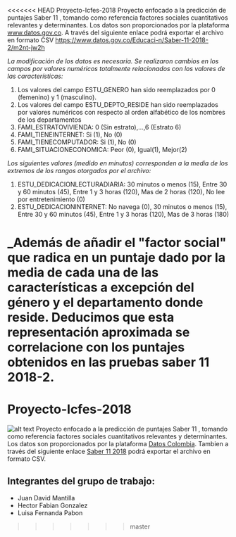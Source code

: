 <<<<<<< HEAD
Proyecto-Icfes-2018
Proyecto enfocado a la predicción de puntajes Saber 11 , tomando como referencia factores sociales cuantitativos relevantes y determinantes. Los datos son proporcionados por la plataforma www.datos.gov.co. A través del siguiente enlace podrá exportar el archivo en formato CSV https://www.datos.gov.co/Educaci-n/Saber-11-2018-2/m2nt-jw2h

_La modificación de los datos es necesaria. Se realizaron cambios en los campos por valores numéricos totalmente relacionados con los valores de las características:_

1. Los valores del campo ESTU_GENERO han sido reemplazados por 0 (femenino) y 1 (masculino).
2. Los valores del campo ESTU_DEPTO_RESIDE han sido reemplazados por valores numéricos con respecto al orden alfabético de los nombres de los departamentos
3. FAMI_ESTRATOVIVIENDA: 0 (Sin estrato),...,6 (Estrato 6)
4. FAMI_TIENEINTERNET: Si (1), No (0)
5. FAMI_TIENECOMPUTADOR: Si (1), No (0)
6. FAMI_SITUACIONECONOMICA: Peor (0), Igual(1), Mejor(2)

_Los siguientes valores (medido en minutos) corresponden a la media de los extremos de los rangos otorgados por el archivo:_

1. ESTU_DEDICACIONLECTURADIARIA: 30 minutos o menos (15), Entre 30 y 60 minutos (45), Entre 1 y 3 horas (120), Mas de 2 horas (120), No lee por entretenimiento (0)
2. ESTU_DEDICACIONINTERNET: No navega (0), 30 minutos o menos (15), Entre 30 y 60 minutos (45), Entre 1 y 3 horas (120), Mas de 3 horas (180)

_Además de añadir el "factor social" que radica en un puntaje dado por la media de cada una de las características a excepción del género y el departamento donde reside. Deducimos que esta representación aproximada se correlacione con los puntajes obtenidos en las pruebas saber 11 2018-2. 
=======
# Proyecto-Icfes-2018
![alt text](https://upload.wikimedia.org/wikipedia/commons/thumb/4/4b/Icfes_Colombia_logo.svg/1200px-Icfes_Colombia_logo.svg.png)
Proyecto enfocado a la predicción de puntajes Saber 11 , tomando como referencia factores sociales cuantitativos relevantes y determinantes. Los datos son proporcionados por la plataforma [Datos Colombia](https://www.datos.gov.co/). Tambien a través del siguiente enlace [Saber 11 2018](https://www.datos.gov.co/Educaci-n/Saber-11-2018-2/m2nt-jw2h) podrá exportar el archivo en formato CSV. 
## Integrantes del grupo de trabajo:
* Juan David Mantilla 
* Hector Fabian Gonzalez
* Luisa Fernanda Pabon
>>>>>>> master
